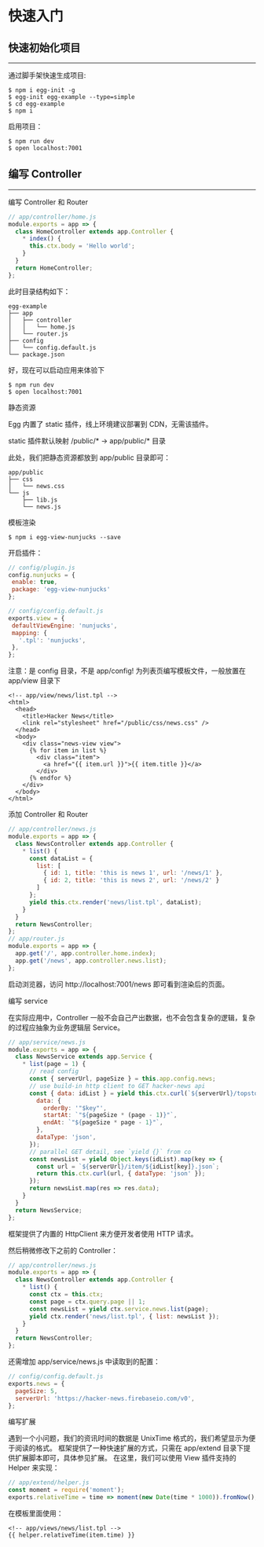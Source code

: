 # 快速入门

## 快速初始化项目
---
通过脚手架快速生成项目:
```
$ npm i egg-init -g
$ egg-init egg-example --type=simple
$ cd egg-example
$ npm i
```

启用项目：
```
$ npm run dev
$ open localhost:7001
```

## 编写 Controller
---
编写 Controller 和 Router

```js
// app/controller/home.js
module.exports = app => {
  class HomeController extends app.Controller {
    * index() {
      this.ctx.body = 'Hello world';
    }
  }
  return HomeController;
};
```

此时目录结构如下：

```
egg-example
├── app
│   ├── controller
│   │   └── home.js
│   └── router.js
├── config
│   └── config.default.js
└── package.json
```

好，现在可以启动应用来体验下

```
$ npm run dev
$ open localhost:7001
```

 静态资源

Egg 内置了 static 插件，线上环境建议部署到 CDN，无需该插件。

static 插件默认映射 /public/* -> app/public/* 目录

此处，我们把静态资源都放到 app/public 目录即可：

```
app/public
├── css
│   └── news.css
└── js
    ├── lib.js
    └── news.js

```

 模板渲染

 ```
 $ npm i egg-view-nunjucks --save
 ```

 开启插件：

 ```js
 // config/plugin.js
config.nunjucks = {
  enable: true,
  package: 'egg-view-nunjucks'
};
 ```

 ```js
 // config/config.default.js
exports.view = {
  defaultViewEngine: 'nunjucks',
  mapping: {
    '.tpl': 'nunjucks',
  },
};
 ```

注意：是 config 目录，不是 app/config!
为列表页编写模板文件，一般放置在 app/view 目录下
```
<!-- app/view/news/list.tpl -->
<html>
  <head>
    <title>Hacker News</title>
    <link rel="stylesheet" href="/public/css/news.css" />
  </head>
  <body>
    <div class="news-view view">
      {% for item in list %}
        <div class="item">
          <a href="{{ item.url }}">{{ item.title }}</a>
        </div>
      {% endfor %}
    </div>
  </body>
</html>
```

添加 Controller 和 Router

```js
// app/controller/news.js
module.exports = app => {
  class NewsController extends app.Controller {
    * list() {
      const dataList = {
        list: [
          { id: 1, title: 'this is news 1', url: '/news/1' },
          { id: 2, title: 'this is news 2', url: '/news/2' }
        ]
      };
      yield this.ctx.render('news/list.tpl', dataList);
    }
  }
  return NewsController;
};
// app/router.js
module.exports = app => {
  app.get('/', app.controller.home.index);
  app.get('/news', app.controller.news.list);
};
```
启动浏览器，访问 http://localhost:7001/news 即可看到渲染后的页面。

编写 service

在实际应用中，Controller 一般不会自己产出数据，也不会包含复杂的逻辑，复杂的过程应抽象为业务逻辑层 Service。

```js
// app/service/news.js
module.exports = app => {
  class NewsService extends app.Service {
    * list(page = 1) {
      // read config
      const { serverUrl, pageSize } = this.app.config.news;
      // use build-in http client to GET hacker-news api
      const { data: idList } = yield this.ctx.curl(`${serverUrl}/topstories.json`, {
        data: {
          orderBy: '"$key"',
          startAt: `"${pageSize * (page - 1)}"`,
          endAt: `"${pageSize * page - 1}"`,
        },
        dataType: 'json',
      });
      // parallel GET detail, see `yield {}` from co
      const newsList = yield Object.keys(idList).map(key => {
        const url = `${serverUrl}/item/${idList[key]}.json`;
        return this.ctx.curl(url, { dataType: 'json' });
      });
      return newsList.map(res => res.data);
    }
  }
  return NewsService;
};
```
框架提供了内置的 HttpClient 来方便开发者使用 HTTP 请求。

然后稍微修改下之前的 Controller：

```js
// app/controller/news.js
module.exports = app => {
  class NewsController extends app.Controller {
    * list() {
      const ctx = this.ctx;
      const page = ctx.query.page || 1;
      const newsList = yield ctx.service.news.list(page);
      yield ctx.render('news/list.tpl', { list: newsList });
    }
  }
  return NewsController;
};
```

还需增加 app/service/news.js 中读取到的配置：

```js
// config/config.default.js
exports.news = {
  pageSize: 5,
  serverUrl: 'https://hacker-news.firebaseio.com/v0',
};

```

编写扩展

遇到一个小问题，我们的资讯时间的数据是 UnixTime 格式的，我们希望显示为便于阅读的格式。
框架提供了一种快速扩展的方式，只需在 app/extend 目录下提供扩展脚本即可，具体参见扩展。
在这里，我们可以使用 View 插件支持的 Helper 来实现：

```js
// app/extend/helper.js
const moment = require('moment');
exports.relativeTime = time => moment(new Date(time * 1000)).fromNow();
```

在模板里面使用：

```
<!-- app/views/news/list.tpl -->
{{ helper.relativeTime(item.time) }}

```
































